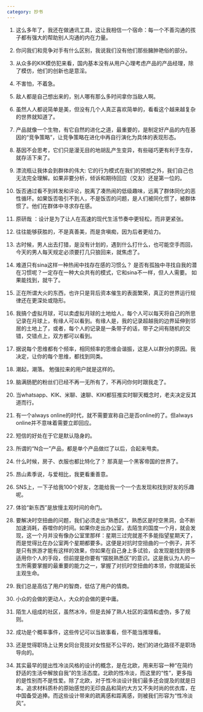 ```yaml
---
category: 抄书
---
```


1. 这么多年了，我还在做通讯工具，这让我相信一个宿命：每一个不善沟通的孩子都有强大的帮助别人沟通的内在力量。

2. 你问我们和竞争对手有什么区别，我说我们没有他们那些臃肿艳俗的部分。

3. 从众多的KIK模仿犯来看，国内基本没有从用户心理考虑产品的产品经理，除了模仿，他们的创新也是意淫。

4. 不害怕，不着急。

5. 敌人都是自己想出来的，别人哪有那么多时间拿你当敌人啊。

6. 虽然人人都说简单是美，但没有几个人真正喜欢简单的，看看这个越来越复杂的世界就知道了。

7. 产品就像一个生物，有它自然的进化之道，最重要的，是制定好产品的内在基因的“竞争策略”，让竞争策略在进化中再自行演化为具体的表现形态。

8. 基因不会思考，它们只是漫无目的地胡乱产生变异，有些碰巧更有利于生存，就存活下来了。

9. 漂流瓶让我体会到群体的伟大: 它的行为模式在我们的预想之外，我们自己也无法完全理解。如果非要分析，倾诉和期待回应（交友）还是第一位的。

10. 饭否通过看不到转发和评论，脱离了凑热闹的低级趣味，远离了群体同化的恶性循环。如果饭否吸引不到人，不是饭否的问题，是人们被同化惯了，被群体惯了。他们在群体中寻求存在感。

11. 原研哉 ：设计是为了让人在高速的现代生活节奏中更轻松，而非更紧张。

12. 往往能够获胜的，不是真善美，而是贪嗔痴，因为后者更给力。

13. 古时候，男人出去打猎，是没有计划的，遇到什么打什么，也可能空手而回，今天的男人每天规定必须要打几只狼回来，就焦虑了。

14. 难道只有sina这样一种热闹中找存在感的习惯么？ 是否有孤独中寻找自我的潜在习惯呢？一定存在一种大众共有的模式，它和sina不一样，但人人需要。 如果能找到，就牛了。

15. 正在所谓大火的东西，也许只是背后资本催生的表面繁荣，真正的世界运行规律还在更深处或隐形。

16. 我搞个虚拟月球，可以卖虚拟月球的土地给人，每个人可以每天将自己的所思记录在月球上，有缘人可以看到。有缘人是，我的记录超越我的边界延伸到邻居的土地上了，或者，每个人的记录是一条带子的话，带子之间有随机的交错，交错点上，双方都可以看到。

17. 据说每个思维都有个频率，相同频率的思维会谐振，这是人以群分的原因。我决定，让你的每个思维，都找到同类。

18. 潮起，潮落。 勉强拉来的用户就是这样的。

19.  脑满肠肥的粉丝们已经不再一无所有了，不再问你何时跟我走了。

20. 当whatsapp、KIK、米聊、速聊、KIKI都狂推实时聊天概念时，老夫决定反其道而行。

21. 有一个always online的时代，就不需要宣称自己是否online的了。但always online并不意味着需要立即回应。

22. 短信的好处在于它是默认隐身的。

23. 所谓的“N合一”产品，都是单个产品做烂了以后，合起来甩卖。

24. 什么时候，房子、衣服也都比特化了？ 那真是一个黑客帝国的世界了。

25. 昂山素季说，与爱相比，我更看重善意。

26. SNS上，一下子给我100个好友，怎能给我一个一个去发现和找到好友的乐趣呢。

27. 体验“新东西”是放慢主观时间的命门。

28. 要解决时空扭曲的问题，我们必须走出“熟悉区”，熟悉区是时空黑洞，会不断加速消耗，吞噬你的时间。如果你走出办公室，去陌生的国度一个月，就会发现，这一个月并没有像办公室里那样：星期三过完就差不多能指望星期天了，而是觉得比在办公室两个星期都要多。这便是对抗时空扭曲的一个例子，并不是只有旅游才能有这样的效果，你如果在自己身上多试验，会发现能找到很多适用你个人的手段，但前提是你要有“摆脱熟悉区”的意识。这是我认为人的一生所需要掌握的最重要的能力之一，掌握了对抗时空扭曲的本领，你就能延长主观生命。

29. 我们总是高估了用户的智商，低估了用户的情商。

30. 小众的会做的更动人，大众的会做的更中庸。

31. 陌生人组成的社区，虽然冰冷，但是去掉了熟人社区的温情和虚伪，多了规则。

32. 成功是个概率事件，这些传记可以当故事看，但不能当推理看。

33. 还是觉得职场上让男女同台竞技对女性挺不公平的，她们的进化路径不是职场导向的。

34. 其实最早的提出性冷淡风格的设计的概念，是在北欧，用来形容一种“在简约舒适的生活中解放自我”的生活态度。北欧的性冷淡，而这里的“性”，更多指的是性别而不是性爱。除了北欧，对于性冷淡设计我们最多还会提及的就是日本。追求材料质朴的原始感觉的无印良品和简约大方又不失时尚的优衣库，在中国备受追捧。而这些设计带来的疏离感和距离感，则被我们形容为“性冷淡风”。
